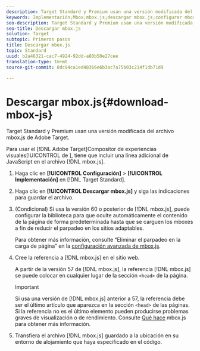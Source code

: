 ```yaml
---
description: Target Standard y Premium usan una versión modificada del archivo mbox.js de Adobe Target.
keywords: Implementación;Mbox;mbox.js;descargar mbox.js;configurar mbox.js
seo-description: Target Standard y Premium usan una versión modificada del archivo mbox.js de Adobe Target.
seo-title: Descargar mbox.js
solution: Target
subtopic: Primeros pasos
title: Descargar mbox.js
topic: Standard
uuid: b2a46321-cac7-4924-92dd-a80b50e27cee
translation-type: tm+mt
source-git-commit: 8dc94ca1ed48366e6b3ac7a75b03c214f1db71d9

---
```



# Descargar mbox.js{#download-mbox-js}

Target Standard y Premium usan una versión modificada del archivo mbox.js de Adobe Target.

Para usar el [!DNL Adobe Target]Compositor de experiencias visuales[!UICONTROL  de ], tiene que incluir una línea adicional de JavaScript en el archivo [!DNL mbox.js].

1. Haga clic en **[!UICONTROL Configuración]** &gt; **[!UICONTROL Implementación]** en [!DNL Target Standard].
1. Haga clic en **[!UICONTROL Descargar mbox.js]** y siga las indicaciones para guardar el archivo.
1. (Condicional) Si usa la versión 60 o posterior de [!DNL mbox.js], puede configurar la biblioteca para que oculte automáticamente el contenido de la página de forma predeterminada hasta que se carguen los mboxes a fin de reducir el parpadeo en los sitios adaptables.

   Para obtener más información, consulte “Eliminar el parpadeo en la carga de página” en la [configuración avanzada de mbox.js](../../../c-implementing-target/c-implementing-target-for-client-side-web/t-mbox-download/advanced-mboxjs-settings.md#reference_A9C8DAC6DF7743EDBCF1D71F8F20843C).

1. Cree la referencia a [!DNL mbox.js] en el sitio web.

   A partir de la versión 57 de [!DNL mbox.js], la referencia [!DNL mbox.js] se puede colocar en cualquier lugar de la sección `<head>` de la página.

   >[!IMPORTANT]
   >
   >Si usa una versión de [!DNL mbox.js] anterior a 57, la referencia debe ser el último artículo que aparezca en la sección `<head>` de las páginas. Si la referencia no es el último elemento pueden producirse problemas graves de visualización o de rendimiento. Consulte [Qué hace](/help/c-implementing-target/c-implementing-target-for-client-side-web/t-mbox-download/mbox-technical.md) mbox.js para obtener más información.

1. Transfiera el archivo [!DNL mbox.js] guardado a la ubicación en su entorno de alojamiento que haya especificado en el código.
